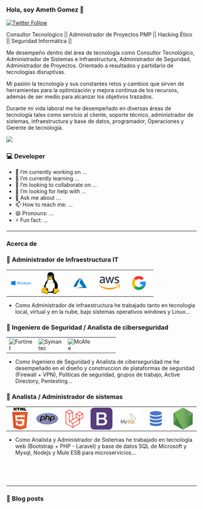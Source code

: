 ### Hola, soy Ameth Gomez  👋
[![Twitter Follow](https://img.shields.io/twitter/follow/agomez3112?color=1DA1F2&label=agomez3112&logo=twitter&style=for-the-badge)][twitter]

Consultor Tecnológico || Administrador de Proyectos PMP || Hacking Ético || Seguridad Informática ||

Me desempeño dentro del área de tecnología como Consultor Tecnológico, Administrador de Sistemas e Infraestructura, Administrador de Seguridad, Administrador de Proyectos. Orientado a resultados y partidario de tecnologías disruptivas.

Mi pasión la tecnología y sus constantes retos y cambios que sirven de herramientas para la optimización y mejora continua de los recursos, además de ser medio para alcanzar los objetivos trazados.

Durante mi vida laboral me he desempeñado en diversas áreas de tecnología tales como servicio al cliente, soporte técnico,
administrador de sistemas, infraestructura y base de datos, programador, Operaciones y Gerente de tecnología. 

[<img src="https://media1.tenor.com/images/f57bd258ada9846ed6102f9f06780ede/tenor.gif?itemid=13995867">][website]

### 💻 Developer 
- 🔭 I’m currently working on ...
- 🌱 I’m currently learning ...
- 👯 I’m looking to collaborate on ...
- 🤔 I’m looking for help with ...
- 💬 Ask me about ...
- 📫 How to reach me: ...
- 😄 Pronouns: ...
- ⚡ Fun fact: ...
---

###  Acerca de 

### 🔗 Administrador de Infraestructura IT
|  |  |  |  |   | 
| --- | --- | --- | --- | --- |
|<img align="left" alt="Windows" width="64px" src="https://raw.githubusercontent.com/github/explore/80688e429a7d4ef2fca1e82350fe8e3517d3494d/topics/windows/windows.png"  />|<img align="left" alt="Linux" width="64px" src="https://raw.githubusercontent.com/github/explore/80688e429a7d4ef2fca1e82350fe8e3517d3494d/topics/linux/linux.png"  /> | <img align="left" alt="Azure" width="64px" src="https://raw.githubusercontent.com/github/explore/80688e429a7d4ef2fca1e82350fe8e3517d3494d/topics/azure/azure.png"  /> |<img align="left" alt="Azure" width="64px" src="https://raw.githubusercontent.com/github/explore/80688e429a7d4ef2fca1e82350fe8e3517d3494d/topics/aws/aws.png"  />  | <img align="left" alt="Azure" width="64px" src="https://raw.githubusercontent.com/github/explore/80688e429a7d4ef2fca1e82350fe8e3517d3494d/topics/google/google.png"  />  |
- Como Administrador de infraestructura he trabajado tanto en tecnologia local, virtual y en la nube, bajo  sistemas operativos windows y Linux...

### 🔗 Ingeniero de Seguridad / Analista de ciberseguridad
|  |  |  |  |  |  |  |
| --- | --- | --- | --- | --- | --- | --- |
|<img align="left" alt="Fortinet" width="64px" src="https://w7.pngwing.com/pngs/732/418/png-transparent-fortinet-fortigate-100d-fortinet-fg-30d-bdl-950-12-h-w-plus-24x7-fc-and-fg-utm-bdl-1-year-firewall-firewall-icon-computer-network-text-logo.png"  />|<img align="left" alt="Symantec" width="64px" src="https://img2.freepng.es/20180810/iuf/kisspng-logo-symantec-public-key-certificate-computer-secu-affiliates-colour-hosting-hosting-domains-vps-d-5b6e1f8dc11914.1982104715339436937909.jpg"  /> | <img align="left" alt="McAfee" width="64px" src="https://logodownload.org/wp-content/uploads/2019/05/mcafee-logo.png"  />   |
- Como Ingeniero de Seguridad y Analista de ciberseguridad  me  he  desempeñado en el  diseño y construccion  de plataformas de seguridad (Firewall + VPN), Politicas de seguridad, grupos de trabajo, Active Directory, Pentesting...

### 🔗 Analista / Administrador de sistemas
|  |  |  |  |  |  |  |
| --- | --- | --- | --- | --- | --- | --- |
|<img align="left" alt="HTML" width="64px" src="https://raw.githubusercontent.com/github/explore/80688e429a7d4ef2fca1e82350fe8e3517d3494d/topics/html/html.png"  />|<img align="left" alt="PHP" width="64px" src="https://raw.githubusercontent.com/github/explore/80688e429a7d4ef2fca1e82350fe8e3517d3494d/topics/php/php.png"  /> | <img align="left" alt="Laravel" width="64px" src="https://raw.githubusercontent.com/github/explore/80688e429a7d4ef2fca1e82350fe8e3517d3494d/topics/laravel/laravel.png"  /> |<img align="left" alt="Bootstrap" width="64px" src="https://raw.githubusercontent.com/github/explore/80688e429a7d4ef2fca1e82350fe8e3517d3494d/topics/bootstrap/bootstrap.png"  />  | <img align="left" alt="MySql" width="64px" src="https://raw.githubusercontent.com/github/explore/80688e429a7d4ef2fca1e82350fe8e3517d3494d/topics/mysql/mysql.png"  />  |<img align="left" alt="SQL" width="64px" src="https://raw.githubusercontent.com/github/explore/80688e429a7d4ef2fca1e82350fe8e3517d3494d/topics/sql/sql.png"  />  |<img align="left" alt="Nodejs" width="64px" src="https://raw.githubusercontent.com/github/explore/80688e429a7d4ef2fca1e82350fe8e3517d3494d/topics/nodejs/nodejs.png"  />  |
- Como Analista y Administrador de Sistemas he trabajado  en tecnología web (Bootstrap + PHP - Laravel) y base de datos  SQL de Microsoft y Mysql, Nodejs y Mule ESB para microservicios...



<br><br><br/>

***
### 📘 Blog posts
<!-- BLOG-POST-LIST:START -->
<!-- BLOG-POST-LIST:END -->


<!-- Links -->
[website]: https://www.sanfranciscopa.com/
[twitter]: https://twitter.com/agomez3112

